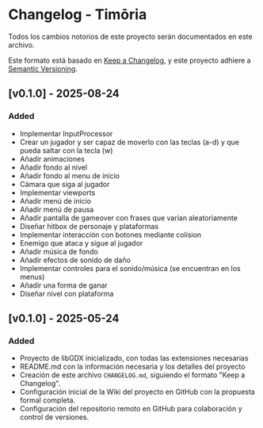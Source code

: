 # Changelog - Timōria

Todos los cambios notorios de este proyecto serán documentados en este archivo.

Este formato está basado en [Keep a Changelog](https://keepachangelog.com/en/1.1.0/), y este proyecto adhiere a [Semantic Versioning](https://semver.org/spec/v2.0.0.html).

## [v0.1.0] - 2025-08-24
### Added

- Implementar InputProcessor
- Crear un jugador y ser capaz de moverlo con las teclas (a-d) y que pueda saltar con la tecla (w)
- Añadir animaciones
- Añadir fondo al nivel
- Añadir fondo al menu de inicio
- Cámara que siga al jugador
- Implementar viewports
- Añadir menú de inicio
- Añadir menú de pausa 
- Añadir pantalla de gameover con frases que varian aleatoriamente
- Diseñar hitbox de personaje y plataformas
- Implementar interacción con botones mediante colision
- Enemigo que ataca y sigue al jugador
- Añadir música de fondo
- Añadir efectos de sonido de daño
- Implementar controles para el sonido/música (se encuentran en los menus)
- Añadir una forma de ganar
- Diseñar nivel con plataforma

## [v0.1.0] - 2025-05-24
### Added
- Proyecto de libGDX inicializado, con todas las extensiones necesarias 
- README.md con la información necesaria y los detalles del proyecto
- Creación de este archivo `CHANGELOG.md`, siguiendo el formato "Keep a Changelog".
- Configuración inicial de la Wiki del proyecto en GitHub con la propuesta formal completa.
- Configuración del repositorio remoto en GitHub para colaboración y control de versiones.
